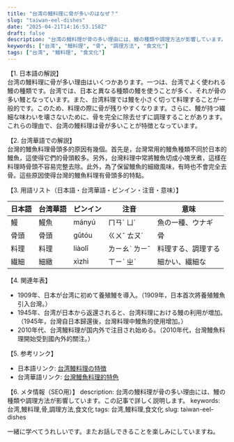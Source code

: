 ```yaml
---
title: "台湾の鰻料理に骨が多いのはなぜ？"
slug: "taiwan-eel-dishes"
date: "2025-04-21T14:16:53.158Z"
draft: false
description: "台湾の鰻料理が骨の多い理由には、鰻の種類や調理方法が影響しています。この記事で詳しく説明します。"
keywords: ["台湾", "鰻料理", "骨", "調理方法", "食文化"]
tags: ["台湾", "鰻料理", "食文化"]
---
```


【1. 日本語の解説】  
台湾の鰻料理に骨が多い理由はいくつかあります。一つは、台湾でよく使われる鰻の種類です。台湾では、日本と異なる種類の鰻を使うことが多く、それが骨の多い鰻となっています。また、台湾料理では鰻を小さく切って料理することが一般的です。このため、料理の際に骨が残りやすくなります。さらに、鰻が持つ繊細な味わいを壊さないために、骨を完全に除去せずに調理することがあります。これらの理由で、台湾の鰻料理は骨が多いことが特徴となっています。

【2. 台湾華語での解説】  
台灣的鰻魚料理骨頭多的原因有幾個。首先是，台灣常用的鰻魚種類不同於日本的鰻魚，這使得它們的骨頭較多。另外，台灣料理中常將鰻魚切成小塊烹煮，這樣在料理時骨頭不容易完整去除。此外，為了保留鰻魚的細緻風味，有時也不會完全去骨。這些原因使得台灣的鰻魚料理有骨頭多的特點。

【3. 用語リスト（日本語・台湾華語・ピンイン・注音・意味）】  

| 日本語   | 台湾華語 | ピンイン    | 注音      | 意味               |
|----------|--------|-------------|-----------|------------------|
| 鰻       | 鰻魚   | mányú       | ㄇㄢˊ ㄩˊ | 魚の一種、ウナギ     |
| 骨頭     | 骨頭   | gǔtóu       | ㄍㄨˇ ㄊㄡˊ | 骨                 |
| 料理     | 料理   | liàolǐ       | ㄌㄧㄠˋ ㄌㄧˇ | 料理する、調理する     |
| 繊細     | 細緻   | xìzhì       | ㄒㄧˋ ㄓˋ | 細かい、繊細な       |

【4. 関連年表】  
- 1909年、日本が台湾に初めて養殖鰻を導入。（1909年，日本首次將養殖鰻魚引入台灣。）
- 1945年、台湾が日本から返還されると、台湾料理における鰻の利用が増加。（1945年，台灣自日本歸還後，台灣料理中鰻魚的使用增加。）
- 2010年代、台湾鰻料理が国内外で注目され始める。（2010年代，台灣鰻魚料理開始受到國內外的關注。）

【5. 参考リンク】
- 日本語リンク: [台湾鰻料理の特徴](https://example.com/japaneselink)
- 台湾華語リンク: [台灣鰻魚料理的特色](https://example.com/chineselink)

【6. メタ情報（SEO用）】
description: 台湾の鰻料理が骨の多い理由には、鰻の種類や調理方法が影響しています。この記事で詳しく説明します。
keywords: 台湾,鰻料理,骨,調理方法,食文化
tags: 台湾,鰻料理,食文化
slug: taiwan-eel-dishes

一緒に学べてうれしいです。またお話しできることを楽しみにしていますね。